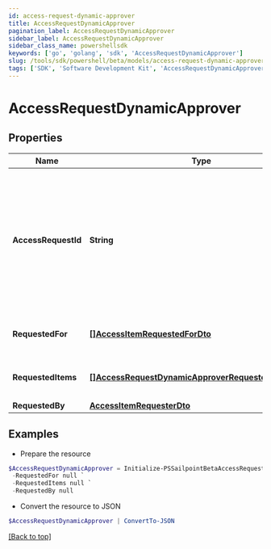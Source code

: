 ```yaml
---
id: access-request-dynamic-approver
title: AccessRequestDynamicApprover
pagination_label: AccessRequestDynamicApprover
sidebar_label: AccessRequestDynamicApprover
sidebar_class_name: powershellsdk
keywords: ['go', 'golang', 'sdk', 'AccessRequestDynamicApprover'] 
slug: /tools/sdk/powershell/beta/models/access-request-dynamic-approver
tags: ['SDK', 'Software Development Kit', 'AccessRequestDynamicApprover']
---
```



# AccessRequestDynamicApprover

## Properties

Name | Type | Description | Notes
------------ | ------------- | ------------- | -------------
**AccessRequestId** |  **String** | The unique ID of the access request object. Can be used with the [access request status endpoint](https://developer.sailpoint.com/idn/api/beta/list-access-request-status) to get the status of the request.  | 
**RequestedFor** |  [**[]AccessItemRequestedForDto**](access-item-requested-for-dto) | Identities access was requested for. | 
**RequestedItems** |  [**[]AccessRequestDynamicApproverRequestedItemsInner**](access-request-dynamic-approver-requested-items-inner) | The access items that are being requested. | 
**RequestedBy** |  [**AccessItemRequesterDto**](access-item-requester-dto) |  | 

## Examples

- Prepare the resource
```powershell
$AccessRequestDynamicApprover = Initialize-PSSailpointBetaAccessRequestDynamicApprover  -AccessRequestId 4b4d982dddff4267ab12f0f1e72b5a6d `
 -RequestedFor null `
 -RequestedItems null `
 -RequestedBy null
```

- Convert the resource to JSON
```powershell
$AccessRequestDynamicApprover | ConvertTo-JSON
```


[[Back to top]](#) 

